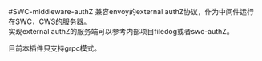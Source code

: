 #SWC-middleware-authZ
兼容envoy的external authZ协议，作为中间件运行在SWC，CWS的服务器。  
实现external authZ的服务端可以参考内部项目filedog或者swc-authZ。

目前本插件只支持grpc模式。
